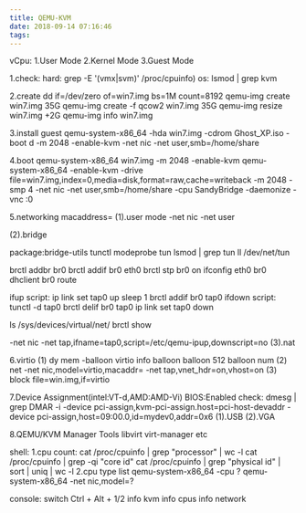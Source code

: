 ```yaml
---
title: QEMU-KVM
date: 2018-09-14 07:16:46
tags:
---
```

vCpu:
1.User Mode   2.Kernel Mode   3.Guest Mode

1.check:
hard:
grep -E '(vmx|svm)' /proc/cpuinfo)
os:
lsmod | grep kvm

2.create
dd if=/dev/zero of=win7.img bs=1M count=8192
qemu-img create win7.img 35G
qemu-img create -f qcow2 win7.img 35G
qemu-img resize win7.img +2G
qemu-img info win7.img

3.install guest
qemu-system-x86_64 -hda win7.img -cdrom Ghost_XP.iso  -boot d -m 2048 -enable-kvm -net nic -net user,smb=/home/share

4.boot
qemu-system-x86_64 win7.img -m 2048 -enable-kvm
qemu-system-x86_64 -enable-kvm 
-drive file=win7.img,index=0,media=disk,format=raw,cache=writeback
-m 2048 
-smp 4 
-net nic 
-net user,smb=/home/share 
-cpu SandyBridge
-daemonize
-vnc :0

5.networking
macaddress=
(1).user mode
-net nic -net user

(2).bridge

package:bridge-utils tunctl
modeprobe tun
lsmod | grep tun
ll /dev/net/tun

brctl addbr br0
brctl addif br0 eth0
brctl stp br0 on
ifconfig eth0 br0
dhclient br0
route

ifup script:
ip link set tap0 up
sleep 1
brctl addif br0 tap0
ifdown script:
tunctl -d tap0
brctl delif br0 tap0
ip link set tap0 down

ls /sys/devices/virtual/net/
brctl show

-net nic -net tap,ifname=tap0,script=/etc/qemu-ipup,downscript=no
(3).nat

6.virtio
(1) dy mem
-balloon virtio
info balloon
balloon 512
balloon num
(2) net
-net nic,model=virtio,macaddr= -net tap,vnet_hdr=on,vhost=on
(3) block
file=win.img,if=virtio

7.Device Assignment(intel:VT-d,AMD:AMD-Vi)
BIOS:Enabled
check: dmesg | grep DMAR -i
-device pci-assign,kvm-pci-assign.host=pci-host-devaddr
-device pci-assign,host=09:00.0,id=mydev0,addr=0x6
(1).USB
(2).VGA

8.QEMU/KVM Manager Tools
libvirt
virt-manager etc


shell:
1.cpu count:
cat /proc/cpuinfo | grep "processor" | wc -l
cat /proc/cpuinfo | grep -qi "core id"
cat /proc/cpuinfo | grep "physical id" | sort | uniq | wc -l
2.cpu type list
qemu-system-x86_64 -cpu ?
qemu-system-x86_64 -net nic,model=?


console:
switch Ctrl + Alt + 1/2
info kvm
info cpus
info network
